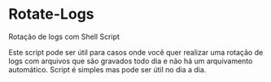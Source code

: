 # Rotate-Logs
Rotação de logs com Shell Script

Este script pode ser útil para casos onde você quer realizar uma rotação de logs com arquivos que são gravados todo dia e não há um arquivamento automático. Script é simples mas pode ser útil no dia a dia. 
